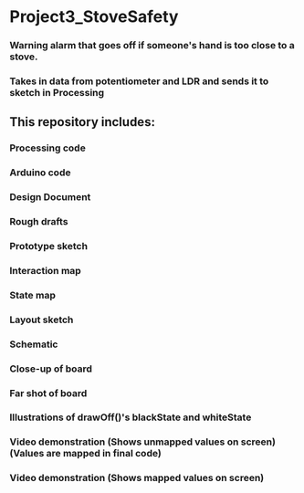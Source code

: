 # Project3_StoveSafety
### Warning alarm that goes off if someone's hand is too close to a stove.
### Takes in data from potentiometer and LDR and sends it to sketch in Processing

## This repository includes:
### Processing code
### Arduino code
### Design Document
### Rough drafts
### Prototype sketch
### Interaction map
### State map
### Layout sketch
### Schematic
### Close-up of board
### Far shot of board
### Illustrations of drawOff()'s blackState and whiteState
### Video demonstration (Shows unmapped values on screen) (Values are mapped in final code)
### Video demonstration (Shows mapped values on screen)
